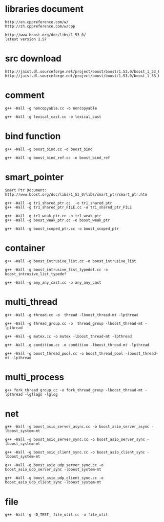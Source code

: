 # libraries document 
    http://en.cppreference.com/w/
    http://zh.cppreference.com/w/cpp

    http://www.boost.org/doc/libs/1_53_0/
    latest version 1.57

# src download
    http://jaist.dl.sourceforge.net/project/boost/boost/1.53.0/boost_1_53_0.tar.gz
    http://jaist.dl.sourceforge.net/project/boost/boost/1.53.0/boost_1_53_0.tar.gz

# comment
    g++ -Wall -g noncopyable.cc -o noncopyable
    
    g++ -Wall -g lexical_cast.cc -o lexical_cast

# bind function 
    g++ -Wall -g boost_bind.cc -o boost_bind 
    
    g++ -Wall -g boost_bind_ref.cc -o boost_bind_ref

# smart_pointer  
    Smart Ptr Document: http://www.boost.org/doc/libs/1_53_0/libs/smart_ptr/smart_ptr.htm
    
    g++ -Wall -g tr1_shared_ptr.cc  -o tr1_shared_ptr
    g++ -Wall -g tr1_shared_ptr_FILE.cc -o tr1_shared_ptr_FILE

    g++ -Wall -g tr1_weak_ptr.cc -o tr1_weak_ptr
    g++ -Wall -g boost_weak_ptr.cc -o boost_weak_ptr 
    
    g++ -Wall -g boost_scoped_ptr.cc -o boost_scoped_ptr

# container
    g++ -Wall -g boost_intrusive_list.cc -o boost_intrusive_list
    
    g++ -Wall -g boost_intrusive_list_typedef.cc -o boost_intrusive_list_typedef
    
    g++ -Wall -g any_any_cast.cc -o any_any_cast 
    
# multi_thread
    g++ -Wall -g thread.cc -o  thread -lboost_thread-mt -lpthread
    
    g++ -Wall -g thread_group.cc -o  thread_group -lboost_thread-mt -lpthread
    
    g++ -Wall -g mutex.cc -o mutex -lboost_thread-mt -lpthread
    
    g++ -Wall -g condition.cc -o condition -lboost_thread-mt -lpthread
    
    g++ -Wall -g boost_thread_pool.cc -o boost_thread_pool -lboost_thread-mt -lpthread

# multi_process
    g++ fork_thread_group.cc -o fork_thread_group -lboost_thread-mt -lpthread -lgflags -lglog

# net
    g++ -Wall -g boost_asio_server_async.cc -o boost_asio_server_async -lboost_system-mt
    
    g++ -Wall -g boost_asio_server_sync.cc -o boost_asio_server_sync -lboost_system-mt
    
    g++ -Wall -g boost_asio_client_sync.cc -o boost_asio_client_sync -lboost_system-mt
    
    g++ -Wall -g boost_asio_udp_server_sync.cc -o boost_asio_udp_server_sync -lboost_system-mt 
    
    g++ -Wall -g boost_asio_udp_client_sync.cc -o boost_asio_udp_client_sync -lboost_system-mt

# file
    g++ -Wall -g -D_TEST_ file_util.cc -o file_util 


